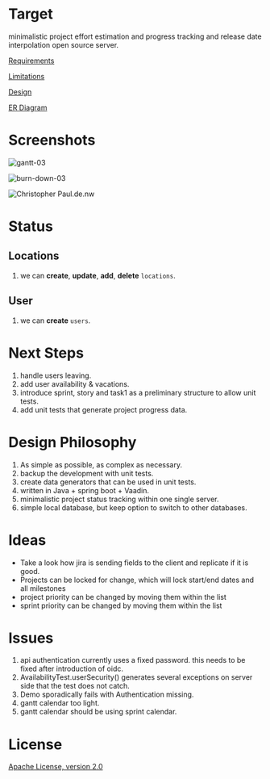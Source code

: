 # Target

minimalistic project effort estimation and progress tracking and release date interpolation open source server.

[Requirements](https://github.com/kunterbunt2/project-hub/wiki/Requirements)

[Limitations](https://github.com/kunterbunt2/project-hub/wiki/Limitations)

[Design](https://github.com/kunterbunt2/project-hub/wiki/Design)

[ER Diagram](https://github.com/kunterbunt2/project-hub/wiki/ER-Diagram)

# Screenshots

![gantt-03](https://raw.githubusercontent.com/wiki/kunterbunt2/project-hub/gantt/gantt_03-3-gant-chart.svg)

![burn-down-03](https://raw.githubusercontent.com/wiki/kunterbunt2/project-hub/burn-down/gantt_03-3-burn-down.svg)

![Christopher Paul.de.nw](https://raw.githubusercontent.com/wiki/kunterbunt2/project-hub/calendar/Christopher%20Paul.de.nw.svg)

# Status

## Locations

1. we can **create**, **update**, **add**, **delete** `locations`.

## User

1. we can **create** `users`.

# Next Steps

1. handle users leaving.
2. add user availability & vacations.
3. introduce sprint, story and task1 as a preliminary structure to allow unit tests.
4. add unit tests that generate project progress data.

# Design Philosophy

1. As simple as possible, as complex as necessary.
2. backup the development with unit tests.
3. create data generators that can be used in unit tests.
4. written in Java + spring boot + Vaadin.
5. minimalistic project status tracking within one single server.
6. simple local database, but keep option to switch to other databases.

# Ideas

- Take a look how jira is sending fields to the client and replicate if it is good.
- Projects can be locked for change, which will lock start/end dates and all milestones
- project priority can be changed by moving them within the list
- sprint priority can be changed by moving them within the list

# Issues

1. api authentication currently uses a fixed password. this needs to be fixed after introduction of oidc.
2. AvailabilityTest.userSecurity() generates several exceptions on server side that the test does not catch.
3. Demo sporadically fails with Authentication missing.
4. gantt calendar too light.
5. gantt calendar should be using sprint calendar.

# License

[Apache License, version 2.0](https://github.com/kunterbunt2/project-hub/blob/main/LICENSE)

